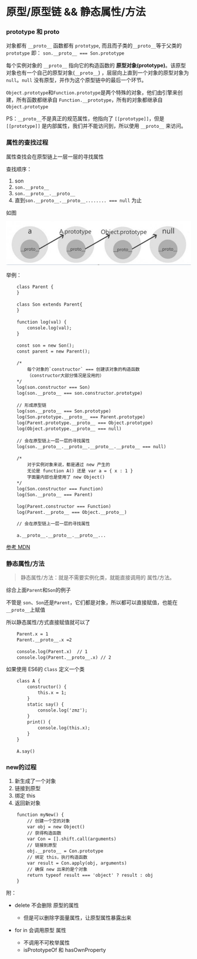# 原型/原型链 && 静态属性/方法

### prototype 和 __proto__

对象都有 `__proto__` 函数都有 `prototype`, 而且而子类的`__proto__`等于父类的`prototype` 即： `son.__proto__ === Son.prototype`

每个实例对象的 `__proto__` 指向它的构造函数的 **原型对象(prototype)**。该原型对象也有一个自己的原型对象(`__proto__`) ，层层向上直到一个对象的原型对象为 `null`。`null` 没有原型，并作为这个原型链中的最后一个环节。


`Object.prototype`和`Function.prototype`是两个特殊的对象，他们由引擎来创建，所有函数都继承自 `Function.__prototype`，所有的对象都继承自 `Object.prototype`

PS：`__proto__`不是真正的规范属性，他指向了 `[[prototype]]`，但是 `[[prototype]]` 是内部属性，我们并不能访问到，所以使用 `__proto__` 来访问。



### 属性的查找过程

属性查找会在原型链上一层一层的寻找属性

查找顺序：
1. son
2. `son.__proto__`
3. `son.__proto__.__proto__`
4. 直到`son.__proto__.__proto__........ === null` 为止

如图

![prototype](/md/img/prototype.png)

举例：
```
    class Parent {
    }
    
    class Son extends Parent{
    }
    
    function log(val) {
        console.log(val);
    }
    
    const son = new Son();
    const parent = new Parent();
    
    /*
        每个对象的`constructor` === 创建该对象的构造函数
        （constructor大部分情况是没用的）
    */
    log(son.constructor === Son)
    log(son.__proto__ === son.constructor.prototype)
    
    // 形成原型链
    log(son.__proto__ === Son.prototype)
    log(Son.prototype.__proto__ === Parent.prototype)
    log(Parent.prototype.__proto__ === Object.prototype)
    log(Object.prototype.__proto__ === null)
    
    // 会在原型链上一层一层的寻找属性
    log(son.__proto__.__proto__.__proto__.__proto__ === null)

    /* 
        对于实例对象来说，都是通过 new 产生的
        无论是 function A() 还是 var a = { x : 1 }
        字面量内部也是使用了 new Object()
    */
    log(Son.constructor === Function)
    log(Son.__proto__ === Parent)
    
    log(Parent.constructor === Function)
    log(Parent.__proto__ === Object.__proto__)
```

```
    // 会在原型链上一层一层的寻找属性

    a.__proto__.__proto__.__proto__...
```

[参考 MDN](https://developer.mozilla.org/zh-CN/docs/Web/JavaScript/Inheritance_and_the_prototype_chain)

### 静态属性/方法

> 静态属性/方法：就是不需要实例化类，就能直接调用的 属性/方法。

综合上面`Parent`和`Son`的例子

不管是 `son`、`Son`还是`Parent`，它们都是对象，所以都可以直接赋值，也能在`__proto__`上赋值

所以静态属性/方式直接赋值就可以了

```
    Parent.x = 1
    Parent.__proto__.x =2

    console.log(Parent.x)  // 1
    console.log(Parent.__proto__.x) // 2
```

如果使用 ES6的 `Class` 定义一个类

```
    class A {
        constructor() {
            this.x = 1;
        }
        static say() {
            console.log('zmz');
        }
        print() {
            console.log(this.x);
        }
    }

    A.say()
```


### new的过程
1. 新生成了一个对象
2. 链接到原型
3. 绑定 this
4. 返回新对象

```
    function myNew() {
        // 创建一个空的对象
        var obj = new Object()
        // 获得构造函数
        var Con = [].shift.call(arguments)
        // 链接到原型
        obj.__proto__ = Con.prototype
        // 绑定 this，执行构造函数
        var result = Con.apply(obj, arguments)
        // 确保 new 出来的是个对象
        return typeof result === 'object' ? result : obj
    }
```

附：
- delete 不会删除 原型的属性
    - 但是可以删除字面量属性，让原型属性暴露出来

- for in 会调用原型 属性
  - 不调用不可枚举属性
  - isPrototypeOf 和 hasOwnProperty


